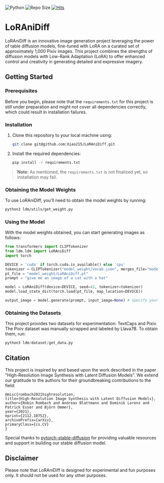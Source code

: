 ![Python](https://img.shields.io/badge/python-3.10-blue.svg)
![Repo Size](https://img.shields.io/github/repo-size/Sulstice/global-chem)
[![Hits](https://hits.seeyoufarm.com/api/count/incr/badge.svg?url=https%3A%2F%2Fgithub.com%2FXiao215%2FLoRAniDiff&count_bg=%23BD7EF0&title_bg=%23555555&icon=&icon_color=%23E7E7E7&title=hits&edge_flat=false)](https://hits.seeyoufarm.com)


# LoRAniDiff

LoRAniDiff is an innovative image generation project leveraging the power of table diffusion models, fine-tuned with LoRA on a curated set of approximately 1,000 Pixiv images. This project combines the strengths of diffusion models with Low-Rank Adaptation (LoRA) to offer enhanced control and creativity in generating detailed and expressive imagery.

## Getting Started

### Prerequisites

Before you begin, please note that the `requirements.txt` for this project is still under preparation and might not cover all dependencies correctly, which could result in installation failures.

### Installation

1. Clone this repository to your local machine using:
   ```bash
   git clone git@github.com:Xiao215/LoRAniDiff.git
   ```

2. Install the required dependencies:
   ```bash
   pip install -r requirements.txt
   ```
> **Note:** As mentioned, the `requirements.txt` is not finalized yet, so installation may fail.

### Obtaining the Model Weights

To use LoRAniDiff, you'll need to obtain the model weights by running:
```bash
python3 ldm/utils/get_weight.py
```
### Using the Model

With the model weights obtained, you can start generating images as follows:

```python
from transformers import CLIPTokenizer
from ldm.ldm import LoRAniDiff
import torch

DEVICE = 'cuda' if torch.cuda.is_available() else 'cpu'
tokenizer = CLIPTokenizer("model_weight/vocab.json", merges_file="model_weight/merges.txt")
pt_file = "model_weight/LoRAniDiff.pt"
prompt = "give me an image of a cat with a hat"

model = LoRAniDiff(device=DEVICE, seed=42, tokenizer=tokenizer)
model.load_state_dict(torch.load(pt_file, map_location=DEVICE))

output_image = model.generate(prompt, input_image=None) # Specify your input_image if available
```

### Obtaining the Datasets

This project provides two datasets for experimentation: TextCaps and Pixiv. The Pixiv dataset was manually scrapped and labeled by Llava7B. To obtain them, run:
```python
python3 ldm/dataset/get_data.py
```

## Citation

This project is inspired by and based upon the work described in the paper "High-Resolution Image Synthesis with Latent Diffusion Models". We extend our gratitude to the authors for their groundbreaking contributions to the field:
```
@misc{rombach2021highresolution,
title={High-Resolution Image Synthesis with Latent Diffusion Models},
author={Robin Rombach and Andreas Blattmann and Dominik Lorenz and Patrick Esser and Björn Ommer},
year={2021},
eprint={2112.10752},
archivePrefix={arXiv},
primaryClass={cs.CV}
}
```



Special thanks to [pytorch-stable-diffusion](https://github.com/hkproj/pytorch-stable-diffusion) for providing valuable resources and support in building our stable diffusion model.

## Disclaimer

Please note that LoRAniDiff is designed for experimental and fun purposes only. It should not be used for any other purposes.
